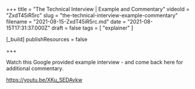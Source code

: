 +++
title = "The Technical Interview | Example and Commentary"
videoId = "ZxdT45iR5rc"
slug = "the-technical-interview-example-commentary"
filename = "2021-08-15-ZxdT45iR5rc.md"
date = "2021-08-15T17:31:37.000Z"
draft = false
tags = [ "explainer" ]

[_build]
publishResources = false

+++

Watch this Google provided example interview - and come back here for additional commentary.

https://youtu.be/XKu_SEDAykw
